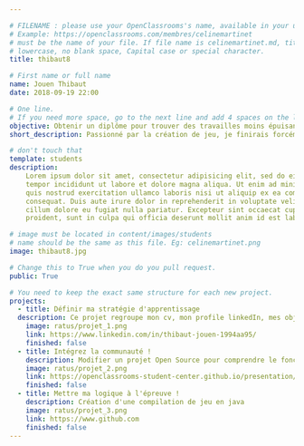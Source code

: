 ```yaml
---

# FILENAME : please use your OpenClassrooms's name, available in your url.
# Example: https://openclassrooms.com/membres/celinemartinet
# must be the name of your file. If file name is celinemartinet.md, title is celinemartinet.
# lowercase, no blank space, Capital case or special character.
title: thibaut8

# First name or full name
name: Jouen Thibaut
date: 2018-09-19 22:00

# One line.
# If you need more space, go to the next line and add 4 spaces on the left, as in 'description'.
objective: Obtenir un diplôme pour trouver des travailles moins épuisant
short_description: Passionné par la création de jeu, je finirais forcément par faire ce que j'ai envie de faire dans ce milieu !

# don't touch that
template: students
description:
    Lorem ipsum dolor sit amet, consectetur adipisicing elit, sed do eiusmod
    tempor incididunt ut labore et dolore magna aliqua. Ut enim ad minim veniam,
    quis nostrud exercitation ullamco laboris nisi ut aliquip ex ea commodo
    consequat. Duis aute irure dolor in reprehenderit in voluptate velit esse
    cillum dolore eu fugiat nulla pariatur. Excepteur sint occaecat cupidatat non
    proident, sunt in culpa qui officia deserunt mollit anim id est laborum.

# image must be located in content/images/students
# name should be the same as this file. Eg: celinemartinet.png
image: thibaut8.jpg

# Change this to True when you do you pull request.
public: True

# You need to keep the exact same structure for each new project.
projects:
  - title: Définir ma stratégie d'apprentissage
  description: Ce projet regroupe mon cv, mon profile linkedIn, mes objectifs d'aprentissage et enfin une partie de mon journal d'apprentissage
    image: ratus/projet_1.png
    link: https://www.linkedin.com/in/thibaut-jouen-1994aa95/
    finished: false
  - title: Intégrez la communauté !
    description: Modifier un projet Open Source pour comprendre le fonctionnement de Git, de Github et des pull requests. 
    image: ratus/projet_2.png
    link: https://openclassrooms-student-center.github.io/presentation/students/ratus.html
    finished: false
  - title: Mettre ma logique à l'épreuve !
    description: Création d'une compilation de jeu en java
    image: ratus/projet_3.png
    link: https://www.github.com
    finished: false
---
```

